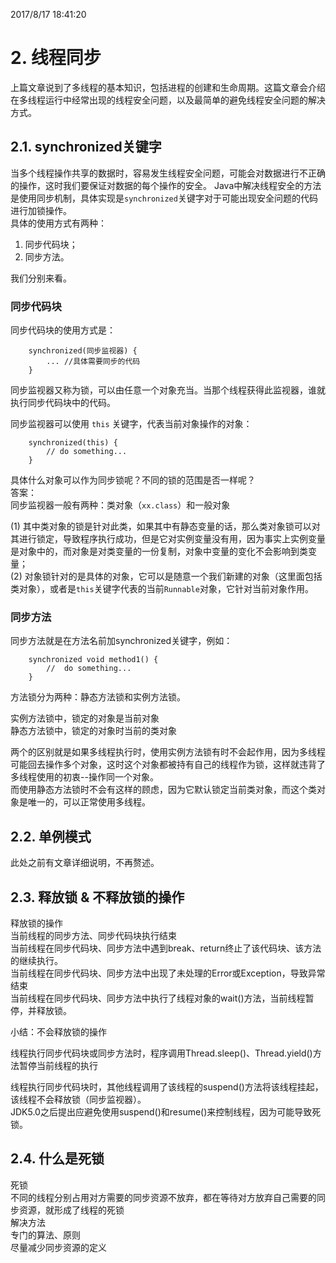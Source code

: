 2017/8/17 18:41:20  

# 2. 线程同步

上篇文章说到了多线程的基本知识，包括进程的创建和生命周期。这篇文章会介绍在多线程运行中经常出现的线程安全问题，以及最简单的避免线程安全问题的解决方式。  


## 2.1. synchronized关键字
当多个线程操作共享的数据时，容易发生线程安全问题，可能会对数据进行不正确的操作，这时我们要保证对数据的每个操作的安全。 
Java中解决线程安全的方法是使用同步机制，具体实现是`synchronized`关键字对于可能出现安全问题的代码进行加锁操作。  
具体的使用方式有两种：  
1. 同步代码块；  
2. 同步方法。

我们分别来看。  
### 同步代码块
同步代码块的使用方式是：

        synchronized(同步监视器) {
            ... //具体需要同步的代码
        }
        
同步监视器又称为锁，可以由任意一个对象充当。当那个线程获得此监视器，谁就执行同步代码块中的代码。  

同步监视器可以使用 `this` 关键字，代表当前对象操作的对象：

        synchronized(this) {
            // do something...
        }
        
具体什么对象可以作为同步锁呢？不同的锁的范围是否一样呢？  
答案：  
同步监视器一般有两种：类对象（`xx.class`）和一般对象  

(1) 其中类对象的锁是针对此类，如果其中有静态变量的话，那么类对象锁可以对其进行锁定，导致程序执行成功，但是它对实例变量没有用，因为事实上实例变量是对象中的，而对象是对类变量的一份复制，对象中变量的变化不会影响到类变量；  
(2) 对象锁针对的是具体的对象，它可以是随意一个我们新建的对象（这里面包括类对象），或者是`this`关键字代表的当前`Runnable`对象，它针对当前对象作用。  

### 同步方法
同步方法就是在方法名前加synchronized关键字，例如：

        synchronized void method1() {
            //  do something...
        }

方法锁分为两种：静态方法锁和实例方法锁。  

实例方法锁中，锁定的对象是当前对象  
静态方法锁中，锁定的对象时当前的类对象  

两个的区别就是如果多线程执行时，使用实例方法锁有时不会起作用，因为多线程可能回去操作多个对象，这时这个对象都被持有自己的线程作为锁，这样就违背了多线程使用的初衷--操作同一个对象。  
而使用静态方法锁时不会有这样的顾虑，因为它默认锁定当前类对象，而这个类对象是唯一的，可以正常使用多线程。  

## 2.2. 单例模式
此处之前有文章详细说明，不再赘述。
## 2.3. 释放锁 & 不释放锁的操作
释放锁的操作  
当前线程的同步方法、同步代码块执行结束  
当前线程在同步代码块、同步方法中遇到break、return终止了该代码块、该方法的继续执行。  
当前线程在同步代码块、同步方法中出现了未处理的Error或Exception，导致异常结束  
当前线程在同步代码块、同步方法中执行了线程对象的wait()方法，当前线程暂停，并释放锁。  

小结：不会释放锁的操作

线程执行同步代码块或同步方法时，程序调用Thread.sleep()、Thread.yield()方法暂停当前线程的执行  

线程执行同步代码块时，其他线程调用了该线程的suspend()方法将该线程挂起，该线程不会释放锁（同步监视器）。  
JDK5.0之后提出应避免使用suspend()和resume()来控制线程，因为可能导致死锁。

## 2.4. 什么是死锁
死锁  
不同的线程分别占用对方需要的同步资源不放弃，都在等待对方放弃自己需要的同步资源，就形成了线程的死锁  
解决方法  
专门的算法、原则  
尽量减少同步资源的定义  

